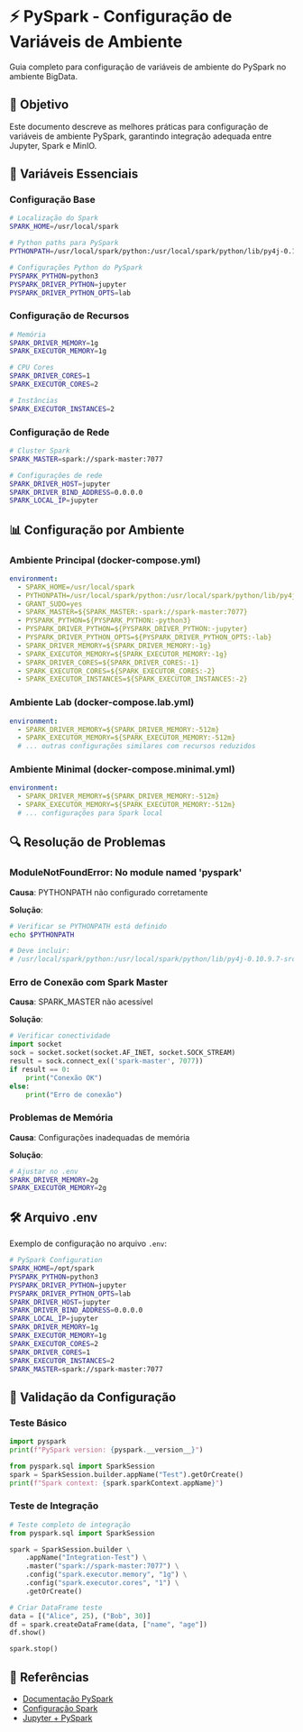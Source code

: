 # ⚡ PySpark - Configuração de Variáveis de Ambiente

Guia completo para configuração de variáveis de ambiente do PySpark no ambiente BigData.

## 🎯 Objetivo

Este documento descreve as melhores práticas para configuração de variáveis de ambiente PySpark, garantindo integração adequada entre Jupyter, Spark e MinIO.

## 🔧 Variáveis Essenciais

### Configuração Base
```bash
# Localização do Spark
SPARK_HOME=/usr/local/spark

# Python paths para PySpark
PYTHONPATH=/usr/local/spark/python:/usr/local/spark/python/lib/py4j-0.10.9.7-src.zip

# Configurações Python do PySpark
PYSPARK_PYTHON=python3
PYSPARK_DRIVER_PYTHON=jupyter
PYSPARK_DRIVER_PYTHON_OPTS=lab
```

### Configuração de Recursos
```bash
# Memória
SPARK_DRIVER_MEMORY=1g
SPARK_EXECUTOR_MEMORY=1g

# CPU Cores
SPARK_DRIVER_CORES=1
SPARK_EXECUTOR_CORES=2

# Instâncias
SPARK_EXECUTOR_INSTANCES=2
```

### Configuração de Rede
```bash
# Cluster Spark
SPARK_MASTER=spark://spark-master:7077

# Configurações de rede
SPARK_DRIVER_HOST=jupyter
SPARK_DRIVER_BIND_ADDRESS=0.0.0.0
SPARK_LOCAL_IP=jupyter
```

## 📊 Configuração por Ambiente

### Ambiente Principal (docker-compose.yml)
```yaml
environment:
  - SPARK_HOME=/usr/local/spark
  - PYTHONPATH=/usr/local/spark/python:/usr/local/spark/python/lib/py4j-0.10.9.7-src.zip
  - GRANT_SUDO=yes
  - SPARK_MASTER=${SPARK_MASTER:-spark://spark-master:7077}
  - PYSPARK_PYTHON=${PYSPARK_PYTHON:-python3}
  - PYSPARK_DRIVER_PYTHON=${PYSPARK_DRIVER_PYTHON:-jupyter}
  - PYSPARK_DRIVER_PYTHON_OPTS=${PYSPARK_DRIVER_PYTHON_OPTS:-lab}
  - SPARK_DRIVER_MEMORY=${SPARK_DRIVER_MEMORY:-1g}
  - SPARK_EXECUTOR_MEMORY=${SPARK_EXECUTOR_MEMORY:-1g}
  - SPARK_DRIVER_CORES=${SPARK_DRIVER_CORES:-1}
  - SPARK_EXECUTOR_CORES=${SPARK_EXECUTOR_CORES:-2}
  - SPARK_EXECUTOR_INSTANCES=${SPARK_EXECUTOR_INSTANCES:-2}
```

### Ambiente Lab (docker-compose.lab.yml)
```yaml
environment:
  - SPARK_DRIVER_MEMORY=${SPARK_DRIVER_MEMORY:-512m}
  - SPARK_EXECUTOR_MEMORY=${SPARK_EXECUTOR_MEMORY:-512m}
  # ... outras configurações similares com recursos reduzidos
```

### Ambiente Minimal (docker-compose.minimal.yml)
```yaml
environment:
  - SPARK_DRIVER_MEMORY=${SPARK_DRIVER_MEMORY:-512m}
  - SPARK_EXECUTOR_MEMORY=${SPARK_EXECUTOR_MEMORY:-512m}
  # ... configurações para Spark local
```

## 🔍 Resolução de Problemas

### ModuleNotFoundError: No module named 'pyspark'

**Causa**: PYTHONPATH não configurado corretamente

**Solução**:
```bash
# Verificar se PYTHONPATH está definido
echo $PYTHONPATH

# Deve incluir:
# /usr/local/spark/python:/usr/local/spark/python/lib/py4j-0.10.9.7-src.zip
```

### Erro de Conexão com Spark Master

**Causa**: SPARK_MASTER não acessível

**Solução**:
```python
# Verificar conectividade
import socket
sock = socket.socket(socket.AF_INET, socket.SOCK_STREAM)
result = sock.connect_ex(('spark-master', 7077))
if result == 0:
    print("Conexão OK")
else:
    print("Erro de conexão")
```

### Problemas de Memória

**Causa**: Configurações inadequadas de memória

**Solução**:
```bash
# Ajustar no .env
SPARK_DRIVER_MEMORY=2g
SPARK_EXECUTOR_MEMORY=2g
```

## 🛠️ Arquivo .env

Exemplo de configuração no arquivo `.env`:

```bash
# PySpark Configuration
SPARK_HOME=/opt/spark
PYSPARK_PYTHON=python3
PYSPARK_DRIVER_PYTHON=jupyter
PYSPARK_DRIVER_PYTHON_OPTS=lab
SPARK_DRIVER_HOST=jupyter
SPARK_DRIVER_BIND_ADDRESS=0.0.0.0
SPARK_LOCAL_IP=jupyter
SPARK_DRIVER_MEMORY=1g
SPARK_EXECUTOR_MEMORY=1g
SPARK_EXECUTOR_CORES=2
SPARK_DRIVER_CORES=1
SPARK_EXECUTOR_INSTANCES=2
SPARK_MASTER=spark://spark-master:7077
```

## 📝 Validação da Configuração

### Teste Básico
```python
import pyspark
print(f"PySpark version: {pyspark.__version__}")

from pyspark.sql import SparkSession
spark = SparkSession.builder.appName("Test").getOrCreate()
print(f"Spark context: {spark.sparkContext.appName}")
```

### Teste de Integração
```python
# Teste completo de integração
from pyspark.sql import SparkSession

spark = SparkSession.builder \
    .appName("Integration-Test") \
    .master("spark://spark-master:7077") \
    .config("spark.executor.memory", "1g") \
    .config("spark.executor.cores", "1") \
    .getOrCreate()

# Criar DataFrame teste
data = [("Alice", 25), ("Bob", 30)]
df = spark.createDataFrame(data, ["name", "age"])
df.show()

spark.stop()
```

## 🔗 Referências

- [Documentação PySpark](https://spark.apache.org/docs/latest/api/python/)
- [Configuração Spark](https://spark.apache.org/docs/latest/configuration.html)
- [Jupyter + PySpark](https://jupyter-docker-stacks.readthedocs.io/en/latest/using/selecting.html#jupyter-pyspark-notebook)